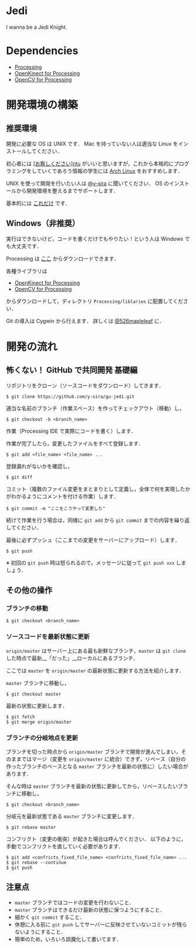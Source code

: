 # Jedi
I wanna be a Jedi Knight.



# Dependencies

- [Processing](https://processing.org/)
- [OpenKinect for Processing](https://github.com/shiffman/OpenKinect-for-Processing)
- [OpenCV for Processing](https://github.com/atduskgreg/opencv-processing)



# 開発環境の構築
## 推奨環境
開発に必要な OS は UNIX です．
Mac を持っていない人は適当な Linux をインストールしてください．

初心者には [\[お察しください\]ntu](https://www.ubuntulinux.jp/) がいいと思いますが，これから本格的にプログラミングをしていくであろう情報の学生には [Arch Linux](https://www.archlinux.org/) をおすすめします．

UNIX を使って開発を行いたい人は [@y-sira](https://github.com/y-sira) に聞いてください．
OS のインストールから開発環境を整えるまでサポートします．

基本的には [これだけ](http://qiita.com/sira/items/1fca78d1185a4e5997d9) です．


## Windows（非推奨）
実行はできないけど，コードを書くだけでもやりたい！という人は Windows でも大丈夫です．

Processing は [ここ](https://processing.org/) からダウンロードできます．

各種ライブラリは

- [OpenKinect for Processing](https://github.com/shiffman/OpenKinect-for-Processing)
- [OpenCV for Processing](https://github.com/atduskgreg/opencv-processing)

からダウンロードして，ディレクトリ `Processing/liblaries` に配置してください．

Git の導入は Cygwin から行えます．
詳しくは [@526mapleleaf](https://github.com/526mapleleaf) に．



# 開発の流れ
## 怖くない！ GitHub で共同開発 基礎編
リポジトリをクローン（ソースコードをダウンロード）してきます．

```
$ git clone https://github.com/y-sira/gu-jedi.git
```

適当な名前のブランチ（作業スペース）を作ってチェックアウト（移動）し，

```
$ git checkout -b <branch_name>
```

作業（Processing IDE で実際にコードを書く）します．

作業が完了したら，変更したファイルをすべて登録します．

```
$ git add <file_name> <file_name> ...
```

登録漏れがないかを確認し，

```
$ git diff
```

コミット（複数のファイル変更をまとまりとして定義し，全体で何を実現したかがわかるようにコメントを付ける作業）します．

```
$ git commit -m "ここをこうやって変更した"
```

続けて作業を行う場合は，同様に `git add` から `git commit` までの内容を繰り返してください．

最後に必ずプッシュ（ここまでの変更をサーバーにアップロード）します．

```
$ git push
```

※ 初回の `git push` 時は怒られるので，メッセージに従って `git push xxx` しましょう．



## その他の操作
### ブランチの移動

```
$ git checkout <branch_name>
```


### ソースコードを最新状態に更新
`origin/master` はサーバー上にある最も新鮮なブランチ，`master` は `git clone` した時点で最新__「だった」__ローカルにあるブランチ．

ここでは `master` を `origin/master` の最新状態に更新する方法を紹介します．

`master` ブランチに移動し，

```
$ git checkout master
```

最新の状態に更新します．

```
$ git fetch
$ git merge origin/master
```


### ブランチの分岐地点を更新
ブランチを切った時点から `origin/master` ブランチで開発が進んでしまい，そのままではマージ（変更を `origin/master` に統合）できず，リベース（自分の作ったブランチのベースとなる `master` ブランチを最新の状態に）したい場合があります．

そんな時は `master` ブランチを最新の状態に更新してから，リベースしたいブランチに移動し，

```
$ git checkout <branch_name>
```

分岐元を最新状態である `master` ブランチに変更します．

```
$ git rebase master
```

コンフリクト（変更の衝突）が起きた場合は呼んでください．
以下のように，手動でコンフリクトを直していく必要があります．

```
$ git add <confricts_fixed_file_name> <confricts_fixed_file_name> ...
$ git rebase --continue
$ git push
```


## 注意点

- `master` ブランチではコードの変更を行わないこと．
- `master` ブランチはできるだけ最新の状態に保つようにすること．
- 細かく `git commit` すること．
- 休憩に入る前に `git push` してサーバーに反映させていないコミットが残らないようにすること．
- 簡単のため，いろいろ誤魔化して書いてます．
